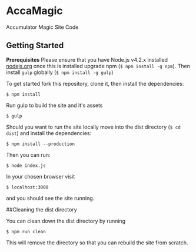 # AccaMagic
Accumulator Magic Site Code

## Getting Started

**Prerequisites** Please ensure that you have Node.js v4.2.x installed [nodejs.org](http://nodejs.org/dist/v4.2.3/) once this is installed upgrade npm (`$ npm install -g npm`).
Then install `gulp` globally (`$ npm install -g gulp`)

To get started fork this repository, clone it, then install the dependencies:
```
$ npm install
```

Run gulp to build the site and it's assets
```
$ gulp
```

Should you want to run the site locally move into the dist directory (```$ cd dist```) and install the dependencies:
```
$ npm install --production
```

Then you can run:
```
$ node index.js
```

In your chosen browser visit
```
$ localhost:3000
```
and you should see the site running.

##Cleaning the dist directory

You can clean down the dist directory by running
```
$ npm run clean
```
This will remove the directory so that you can rebuild the site from scratch.
